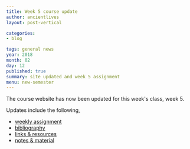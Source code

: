 ```yaml
---
title: Week 5 course update
author: ancientlives
layout: post-vertical

categories:
- blog

tags: general news
year: 2018
month: 02
day: 12
published: true
summary: site updated and week 5 assignment
menu: new-semester
---
```


The course website has now been updated for this week's class, week 5.

Updates include the following,

* [weekly assignment](/weekly_assignment)
* [bibliography](/bibliography)
* [links & resources](/links)
* [notes & material](/notes)
